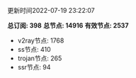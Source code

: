 更新时间2022-07-19 23:22:07

**总订阅: 398**
**总节点: 14916**
**有效节点: 2537**
- v2ray节点: 1768
- ss节点: 410
- trojan节点: 265
- ssr节点: 94
